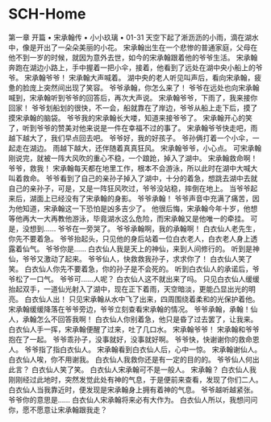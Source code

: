# SCH-Home
第一章 开篇
•	宋承翰传
•	小小玖璃
•	01-31
天空下起了淅沥沥的小雨，滴在湖水中，像是开出了一朵朵美丽的小花。
宋承翰出生在一个悲惨的普通家庭，父母在他不到一岁的时候，就因为意外去世，如今的宋承翰跟着他的爷爷生活。
宋承翰奔跑在湖边小路上，手中握着一把小伞，接着，他看到了远处在湖中央小船上的爷爷。
宋承翰爷爷！
宋承翰大声喊着。
湖中央的老人听见叫声后，看向宋承翰，疲惫的脸庞上突然间出现了笑容。
爷爷承翰，你怎么来了！
爷爷在远处也向宋承翰喊到，宋承翰听到爷爷的回答后，再次大声说。
宋承翰爷爷，下雨了，我来接你回家！
爷爷划船划的很快，不一会，船就靠在了岸边，爷爷从船上走下后，摸了摸宋承翰的脑袋。
爷爷我的宋承翰长大喽，知道来接爷爷了。
宋承翰开心的笑了，听到爷爷的赞美对他来说是一件在幸福不过的事了。
宋承翰爷爷快走吧，雨越下越大了，我们早点回去吧。
爷爷好，我的好孩子。
爷孙俩打着一个小伞，一起走在湖边。
雨越下越大，还伴随着真真狂风。
宋承翰爷爷，小心点。
可宋承翰刚说完，就被一阵大风吹的重心不稳，一个踉跄，掉入了湖中。
宋承翰救命啊！爷爷，救我！
宋承翰每天都在地里工作，根本不会游泳，所以此时在湖中大喊大叫着救命。
爷爷看到了自己的亲孙子掉入了湖中，十分的着急，想跳去湖中去就自己的亲孙子，可是，又是一阵狂风吹过，爷爷没站稳，摔倒在地上。
当爷爷起来后，湖面上已经没有了宋承翰的身影。
爷爷承翰！
爷爷声音中充满了痛苦，因为他知道，宋承翰这一下恐怕是凶多吉少了。
他很后悔，宋承翰今年十岁，他想等他再大一大再教他游泳，毕竟湖水这么危险，而宋承翰又是他唯一的牵挂。
可是，没想到……
爷爷在一旁哭了。
爷爷承翰啊，我的承翰啊！
白衣仙人老先生，你先不要着急。
爷爷抬起头，只见他的身后站着一位白衣老人，白衣老人身上透露着仙气。
爷爷你是……
白衣仙人我是天上的神仙，来到人间修行的。
听到是神仙，爷爷又激动了起来。
爷爷仙人，快救救我孙子，求求你了！
白衣仙人笑了笑。
白衣仙人你先不要着急，你的孙子是不会死的。
听到白衣仙人的承诺后，爷爷松了一口气。
爷爷可……人呢？
白衣仙人这不就出来了吗。
只见白衣仙人缓缓抬起双手，一道仙光射入了湖中，现在正下着雨，天空暗淡，更能凸显出光的明亮。
白衣仙人出！
只见宋承翰从水中飞了出来，四周围绕着柔和的光保护着他。
宋承翰缓缓降落在爷爷旁边，爷爷立刻查看宋承翰的情况。
爷爷承翰，承翰！仙人，承翰怎么不回答我啊！
白衣仙人你别着急，他只是昏了过去罢了，让我来。
白衣仙人手一挥，宋承翰便醒了过来，吐了几口水。
宋承翰爷爷！
宋承翰和爷爷抱在了一起。
爷爷乖孙子，没事就好，没事就好啊。
爷爷快，快谢谢你的救命恩人。
爷爷指了指白衣仙人。
宋承翰看到白衣仙人后，心中一惊。
宋承翰谢仙人。
白衣仙人唉，你不用谢我。
白衣仙人我救你还是有一定的目的的。
爷爷仙人何出此言？
白衣仙人笑了笑。
白衣仙人宋承翰可不是一般人。
宋承翰？
白衣仙人我刚刚经过此地时，突然发觉此处有神的气息，于是便前来查看，发现了你们二人。
白衣仙人当我靠近时，便发现是宋承翰身上拥有着神的气息。
爷爷越听越紧张。
爷爷你的意思是……
白衣仙人宋承翰将来必有大作为。
白衣仙人所以，我想问问你，愿不愿意让宋承翰跟我走？

